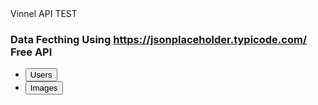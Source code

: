 <!DOCTYPE html>
<html>
<head>
Vinnel API TEST
<link href="https://cdn.jsdelivr.net/npm/bootstrap@5.1.3/dist/css/bootstrap.min.css" rel="stylesheet" integrity="sha384-1BmE4kWBq78iYhFldvKuhfTAU6auU8tT94WrHftjDbrCEXSU1oBoqyl2QvZ6jIW3" crossorigin="anonymous">
</head>
<body>
<div class="card m-5 p-4">
    <h3>Data Fecthing Using <a href="https://jsonplaceholder.typicode.com/">https://jsonplaceholder.typicode.com/</a> Free API</h3>
</div>
<div class="card m-5">
    <ul class="nav nav-tabs" id="myTab" role="tablist">
        <li class="nav-item" role="presentation">
            <button class="nav-link active" id="profile-tab" data-bs-toggle="tab" data-bs-target="#profile" type="button" role="tab" aria-controls="profile" aria-selected="false">Users</button>
        </li>
        <li class="nav-item" role="presentation">
        <button class="nav-link" id="home-tab" data-bs-toggle="tab" data-bs-target="#home" type="button" role="tab" aria-controls="home" aria-selected="true">Images</button>
        </li>
    </ul>
    <div class="tab-content" id="myTabContent">
        <div class="tab-pane fade show active" id="profile" role="tabpanel" aria-labelledby="profile-tab">
            <ul class="list-group name mt-3">
            </ul>
        </div>
        <div class="tab-pane fade" id="home" role="tabpanel" aria-labelledby="home-tab">
            <div class="image"></div>
        </div>
    </div>
</div>

</body>
<script src="https://cdn.jsdelivr.net/npm/bootstrap@5.1.3/dist/js/bootstrap.bundle.min.js" integrity="sha384-ka7Sk0Gln4gmtz2MlQnikT1wXgYsOg+OMhuP+IlRH9sENBO0LRn5q+8nbTov4+1p" crossorigin="anonymous"></script>
<script>

fetch('https://jsonplaceholder.typicode.com/users')
.then(response => response.json())
.then(json => {
    //console.log(json.length)
    for (let i = 0; i < json.length; i++) {
    console.log(json[i].name)
    const ele = document.createElement("li");
    ele.classList.add("list-group-item");
    ele.innerHTML = "Name: "+json[i].name +"<br>Email: "+ json[i].email;
    document.getElementsByClassName('name')[0].appendChild(ele);
    }
});

fetch('https://jsonplaceholder.typicode.com/photos')
.then(response => response.json())
.then(json => {
    //console.log(json.length)
    for (let i = 0; i < 2; i++) {
    //console.log(json[i].url)
    const ele = document.createElement("img");
    ele.classList.add("w-100");
    ele.src = json[i].url;
    document.getElementsByClassName('image')[0].appendChild(ele);
    }
});

</script>

</html>
